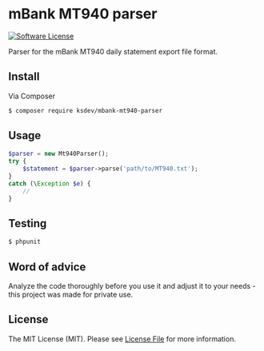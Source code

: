 # mBank MT940 parser

[![Software License](https://img.shields.io/badge/license-MIT-brightgreen.svg?style=flat-square)](LICENSE.md)

Parser for the mBank MT940 daily statement export file format.

## Install

Via Composer

``` bash
$ composer require ksdev/mbank-mt940-parser
```

## Usage

``` php
$parser = new Mt940Parser();
try {
    $statement = $parser->parse('path/to/MT940.txt');
}
catch (\Exception $e) {
    //
}
```

## Testing

``` bash
$ phpunit
```

## Word of advice

Analyze the code thoroughly before you use it and adjust it to your needs - this project was made for private use.

## License

The MIT License (MIT). Please see [License File](LICENSE.md) for more information.
